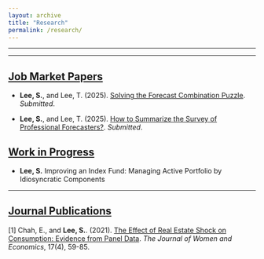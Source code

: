 ```yaml
---
layout: archive
title: "Research"
permalink: /research/
---
```


**** 

****
## <u>Job Market Papers</u>

<!-- - Morana, C., Chauvet, M., and **Silva, M.** (2025). [Extreme Weather in Europe: Determinants and Economic Impact](https://papers.ssrn.com/sol3/papers.cfm?abstract_id=5086307). _R&R_.-->

- **Lee, S.**, and Lee, T. (2025). [Solving the Forecast Combination Puzzle](https://economics.ucr.edu/repec/ucr/wpaper/202514.pdf). _Submitted_.

-  **Lee, S.**, and Lee, T. (2025). [How to Summarize the Survey of Professional Forecasters?](https://economics.ucr.edu/repec/ucr/wpaper/202515.pdf). _Submitted_.

## <u>Work in Progress</u>
- **Lee, S.** Improving an Index Fund: Managing Active Portfolio by Idiosyncratic Components

**** 
## <u>Journal Publications</u>

[1] Chah, E., and **Lee, S.**. (2021). [The Effect of Real Estate Shock on Consumption: Evidence from Panel Data](https://kiss.kstudy.com/Detail/Ar?key=3854602). _The Journal of Women and Economics_, 17(4), 59-85.


